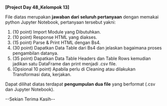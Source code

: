 **[Project Day 48_Kelompok 13]**

File diatas merupakan **jawaban dari seluruh pertanyaan** dengan memakai python Jupyter Notebook, pertanyaan tersebut yakni:
1. (10 point) Import Module yang Dibutuhkan.
2. (10 point) Response HTML yang diakses.
3. (15 point) Parse & Print HTML dengan Bs4.
4. (30 point) Dapatkan Data Table dari Bs4 dan jelaskan bagaimana proses pengambilan datanya.
5. (35 point) Dapatkan Data Table Headers dan Table Rows kemudian jadikan satu DataFrame dan print menjadi .csv file.
6. (Opsional 10 point) Apabila perlu di Cleaning atau dilakukan Transformasi data, kerjakan.

Dapat dilihat diatas terdapat **pengumpulan dua file** yang berformat (.csv dan Jupyter Notebook).

--Sekian Terima Kasih--
